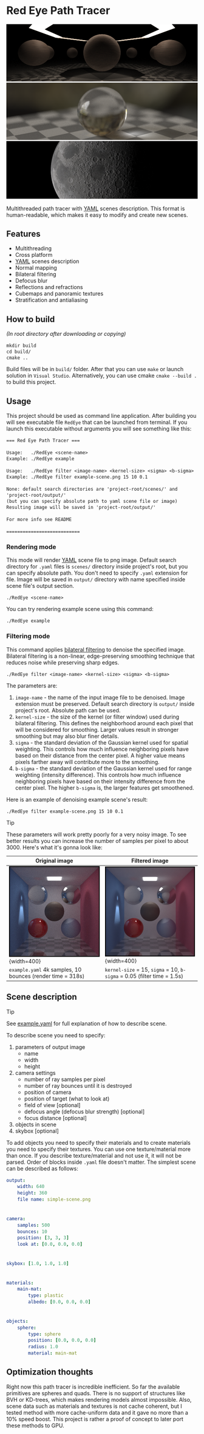 # Red Eye Path Tracer
![banner](output/readme/banner-mirrors.png)
![banner](output/readme/banner-skybox.png)
![banner](output/readme/banner-moon.png)

Multithreaded path tracer with [YAML](https://yaml.org/) scenes description. 
This format is human-readable, which makes it easy to modify and create new scenes. 

## Features
- Multithreading
- Cross platform
- [YAML](https://yaml.org/) scenes description
- Normal mapping
- Bilateral filtering
- Defocus blur
- Reflections and refractions
- Cubemaps and panoramic textures
- Stratification and antialiasing

## How to build
*(In root directory after downloading or copying)*
```
mkdir build
cd build/
cmake ..
```
Build files will be in `build/` folder. 
After that you can use `make` or launch solution in `Visual Studio`. 
Alternatively, you can use cmake `cmake --build .` to build this project.

## Usage
This project should be used as command line application. 
After building you will see executable file `RedEye` that can be launched from terminal. 
If you launch this executable without arguments you will see something like this:
```
=== Red Eye Path Tracer ===

Usage:   ./RedEye <scene-name>
Example: ./RedEye example

Usage:   ./RedEye filter <image-name> <kernel-size> <sigma> <b-sigma>
Example: ./RedEye filter example-scene.png 15 10 0.1

None: default search directories are 'project-root/scenes/' and 'project-root/output/'
(but you can specify absolute path to yaml scene file or image)
Resulting image will be saved in 'project-root/output/'

For more info see README

===========================
```
### Rendering mode
This mode will render [YAML](https://yaml.org/) scene file to png image. 
Default search directory for `.yaml` files is `scenes/` directory inside project's root, 
but you can specify absolute path. 
You don't need to specify `.yaml` extension for file. 
Image will be saved in `output/` directory with name specified inside scene file's output section.
```
./RedEye <scene-name>
```

You can try rendering example scene using this command: 
```
./RedEye example
```

### Filtering mode
This command applies [bilateral filtering](https://en.wikipedia.org/wiki/Bilateral_filter) 
to denoise the specified image. 
Bilateral filtering is a non-linear, edge-preserving smoothing technique that reduces noise 
while preserving sharp edges.
```
./RedEye filter <image-name> <kernel-size> <sigma> <b-sigma>
```
The parameters are:
1) `image-name` - the name of the input image file to be denoised. Image extension must be preserved. 
Default search directory is `output/` inside project's root. Absolute path can be used.
2) `kernel-size` - the size of the kernel (or filter window) used during bilateral filtering. 
This defines the neighborhood around each pixel that will be considered for smoothing. 
Larger values result in stronger smoothing but may also blur finer details.
3) `sigma` - the standard deviation of the Gaussian kernel used for spatial weighting. 
This controls how much influence neighboring pixels have based on their distance from the center pixel. 
A higher value means pixels farther away will contribute more to the smoothing.
4) `b-sigma` - the standard deviation of the Gaussian kernel used for range weighting (intensity difference). 
This controls how much influence neighboring pixels have based on their intensity difference from the center pixel. 
The higher `b-sigma` is, the larger features get smoothened.

Here is an example of denoising example scene's result:
```
./RedEye filter example-scene.png 15 10 0.1
```
> [!TIP]
> These parameters will work pretty poorly for a very noisy image.
> To see better results you can increase the number of samples per pixel to about 3000. 
> Here's what it's gonna look like: 

| Original image | Filtered image |
| -------------- | -------------- | 
| ![original](output/readme/filter-original.png){width=400} | ![filtered](output/readme/filter-filtered.png){width=400} |
| `example.yaml` 4k samples, 10 bounces (render time = 318s) | `kernel-size` = 15, `sigma` = 10, `b-sigma` = 0.05 (filter time = 1.5s) |

## Scene description
> [!TIP]
> See [example.yaml](scenes/example.yaml) for full explanation of how to describe scene.

To describe scene you need to specify:
1) parameters of output image 
   - name
   - width
   - height
2) camera settings
   - number of ray samples per pixel
   - number of ray bounces until it is destroyed
   - position of camera
   - position of target (what to look at)
   - field of view [optional]
   - defocus angle (defocus blur strength) [optional]
   - focus distance [optional]
3) objects in scene
4) skybox [optional]

To add objects you need to specify their materials and to create materials you need to specify their textures. 
You can use one texture/material more than once. 
If you describe texture/material and not use it, it will not be parsed. 
Order of blocks inside `.yaml` file doesn't matter.
The simplest scene can be described as follows:

``` yaml
output:
    width: 640
    height: 360
    file name: simple-scene.png


camera:
    samples: 500
    bounces: 10
    position: [3, 3, 3]
    look at: [0.0, 0.0, 0.0]


skybox: [1.0, 1.0, 1.0]


materials:
    main-mat:
        type: plastic
        albedo: [0.0, 0.0, 0.0]


objects:
    sphere:
        type: sphere
        position: [0.0, 0.0, 0.0]
        radius: 1.0
        material: main-mat
```

## Optimization thoughts
Right now this path tracer is incredible inefficient. 
So far the available primitives are spheres and quads. 
There is no support of structures like BVH or KD-trees, which makes rendering models almost impossible. 
Also, scene data such as materials and textures is not cache coherent, 
but I tested method with more cache-uniform data and it gave no more than a 10% speed boost. 
This project is rather a proof of concept to later port these methods to GPU.